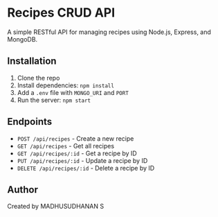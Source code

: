 # Recipes CRUD API

A simple RESTful API for managing recipes using Node.js, Express, and MongoDB.

## Installation

1. Clone the repo
2. Install dependencies: `npm install`
3. Add a `.env` file with `MONGO_URI` and `PORT`
4. Run the server: `npm start`

## Endpoints

- `POST /api/recipes` - Create a new recipe
- `GET /api/recipes` - Get all recipes
- `GET /api/recipes/:id` - Get a recipe by ID
- `PUT /api/recipes/:id` - Update a recipe by ID
- `DELETE /api/recipes/:id` - Delete a recipe by ID

## Author
Created by MADHUSUDHANAN S
